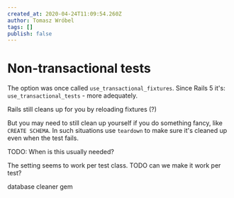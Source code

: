 ```yaml
---
created_at: 2020-04-24T11:09:54.260Z
author: Tomasz Wróbel
tags: []
publish: false
---
```


# Non-transactional tests

The option was once called `use_transactional_fixtures`. Since Rails 5 it's: `use_transactional_tests` - more adequately.

Rails still cleans up for you by reloading fixtures (?)

But you may need to still clean up yourself if you do something fancy, like `CREATE SCHEMA`. In such situations use `teardown` to make sure it's cleaned up even when the test fails.

TODO: When is this usually needed? 

The setting seems to work per test class. TODO can we make it work per test?

database cleaner gem



